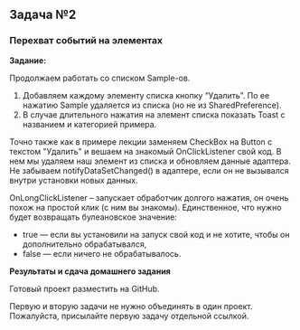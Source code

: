 ## Задача №2
### Перехват событий на элементах


**Задание:**

Продолжаем работать со списком Sample-ов.

1. Добавляем каждому элементу списка кнопку “Удалить”. По ее нажатию Sample удаляется из списка (но не из SharedPreference).
2. В случае длительного нажатия на элемент списка показать Toast с названием и категорией примера.

Точно также как в примере лекции заменяем CheckBox на Button c текстом "Удалить" и вешаем  на знакомый OnClickListener свой код. В нем мы удаляем наш элемент из списка и обновляем данные адаптера. Не забываем notifyDataSetChanged() в адаптере, если он не вызывался внутри установки новых данных.

OnLongClickListener – запускает обработчик долгого нажатия, он очень похож на простой клик (с ним вы знакомы). 
Единственное, что нужно будет возвращать булеановское значение: 
* true — если вы установили на запуск свой код и не хотите, чтобы он дополнительно обрабатывался,
* false — если ничего не обрабатывалось.


**Результаты и сдача домашнего задания**


Готовый проект разместить на GitHub.

Первую и вторую задачи не нужно объединять в один проект. Пожалуйста, присылайте первую задачу отдельной ссылкой.
